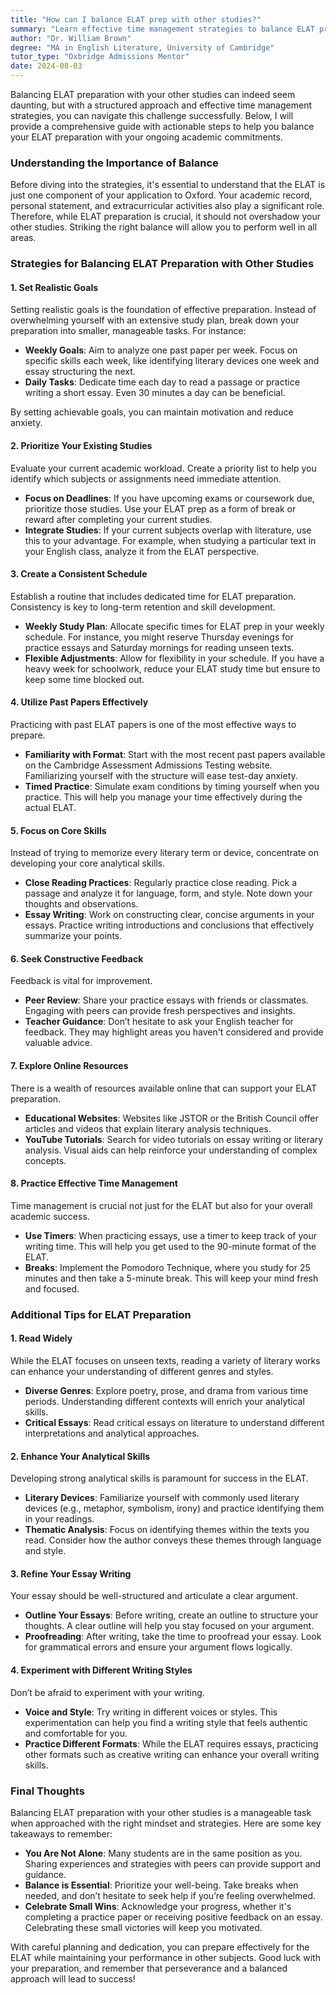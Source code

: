 ```yaml
---
title: "How can I balance ELAT prep with other studies?"
summary: "Learn effective time management strategies to balance ELAT prep with other studies while maintaining academic performance and personal commitments."
author: "Dr. William Brown"
degree: "MA in English Literature, University of Cambridge"
tutor_type: "Oxbridge Admissions Mentor"
date: 2024-08-03
---
```


Balancing ELAT preparation with your other studies can indeed seem daunting, but with a structured approach and effective time management strategies, you can navigate this challenge successfully. Below, I will provide a comprehensive guide with actionable steps to help you balance your ELAT preparation with your ongoing academic commitments.

### Understanding the Importance of Balance

Before diving into the strategies, it's essential to understand that the ELAT is just one component of your application to Oxford. Your academic record, personal statement, and extracurricular activities also play a significant role. Therefore, while ELAT preparation is crucial, it should not overshadow your other studies. Striking the right balance will allow you to perform well in all areas.

### Strategies for Balancing ELAT Preparation with Other Studies

#### 1. **Set Realistic Goals**

Setting realistic goals is the foundation of effective preparation. Instead of overwhelming yourself with an extensive study plan, break down your preparation into smaller, manageable tasks. For instance:

- **Weekly Goals**: Aim to analyze one past paper per week. Focus on specific skills each week, like identifying literary devices one week and essay structuring the next.
- **Daily Tasks**: Dedicate time each day to read a passage or practice writing a short essay. Even 30 minutes a day can be beneficial.

By setting achievable goals, you can maintain motivation and reduce anxiety.

#### 2. **Prioritize Your Existing Studies**

Evaluate your current academic workload. Create a priority list to help you identify which subjects or assignments need immediate attention. 

- **Focus on Deadlines**: If you have upcoming exams or coursework due, prioritize those studies. Use your ELAT prep as a form of break or reward after completing your current studies.
- **Integrate Studies**: If your current subjects overlap with literature, use this to your advantage. For example, when studying a particular text in your English class, analyze it from the ELAT perspective.

#### 3. **Create a Consistent Schedule**

Establish a routine that includes dedicated time for ELAT preparation. Consistency is key to long-term retention and skill development.

- **Weekly Study Plan**: Allocate specific times for ELAT prep in your weekly schedule. For instance, you might reserve Thursday evenings for practice essays and Saturday mornings for reading unseen texts.
- **Flexible Adjustments**: Allow for flexibility in your schedule. If you have a heavy week for schoolwork, reduce your ELAT study time but ensure to keep some time blocked out.

#### 4. **Utilize Past Papers Effectively**

Practicing with past ELAT papers is one of the most effective ways to prepare. 

- **Familiarity with Format**: Start with the most recent past papers available on the Cambridge Assessment Admissions Testing website. Familiarizing yourself with the structure will ease test-day anxiety.
- **Timed Practice**: Simulate exam conditions by timing yourself when you practice. This will help you manage your time effectively during the actual ELAT.

#### 5. **Focus on Core Skills**

Instead of trying to memorize every literary term or device, concentrate on developing your core analytical skills. 

- **Close Reading Practices**: Regularly practice close reading. Pick a passage and analyze it for language, form, and style. Note down your thoughts and observations.
- **Essay Writing**: Work on constructing clear, concise arguments in your essays. Practice writing introductions and conclusions that effectively summarize your points.

#### 6. **Seek Constructive Feedback**

Feedback is vital for improvement. 

- **Peer Review**: Share your practice essays with friends or classmates. Engaging with peers can provide fresh perspectives and insights.
- **Teacher Guidance**: Don’t hesitate to ask your English teacher for feedback. They may highlight areas you haven't considered and provide valuable advice.

#### 7. **Explore Online Resources**

There is a wealth of resources available online that can support your ELAT preparation. 

- **Educational Websites**: Websites like JSTOR or the British Council offer articles and videos that explain literary analysis techniques.
- **YouTube Tutorials**: Search for video tutorials on essay writing or literary analysis. Visual aids can help reinforce your understanding of complex concepts.

#### 8. **Practice Effective Time Management**

Time management is crucial not just for the ELAT but also for your overall academic success.

- **Use Timers**: When practicing essays, use a timer to keep track of your writing time. This will help you get used to the 90-minute format of the ELAT.
- **Breaks**: Implement the Pomodoro Technique, where you study for 25 minutes and then take a 5-minute break. This will keep your mind fresh and focused.

### Additional Tips for ELAT Preparation

#### 1. **Read Widely**

While the ELAT focuses on unseen texts, reading a variety of literary works can enhance your understanding of different genres and styles. 

- **Diverse Genres**: Explore poetry, prose, and drama from various time periods. Understanding different contexts will enrich your analytical skills.
- **Critical Essays**: Read critical essays on literature to understand different interpretations and analytical approaches.

#### 2. **Enhance Your Analytical Skills**

Developing strong analytical skills is paramount for success in the ELAT.

- **Literary Devices**: Familiarize yourself with commonly used literary devices (e.g., metaphor, symbolism, irony) and practice identifying them in your readings.
- **Thematic Analysis**: Focus on identifying themes within the texts you read. Consider how the author conveys these themes through language and style.

#### 3. **Refine Your Essay Writing**

Your essay should be well-structured and articulate a clear argument.

- **Outline Your Essays**: Before writing, create an outline to structure your thoughts. A clear outline will help you stay focused on your argument.
- **Proofreading**: After writing, take the time to proofread your essay. Look for grammatical errors and ensure your argument flows logically.

#### 4. **Experiment with Different Writing Styles**

Don’t be afraid to experiment with your writing. 

- **Voice and Style**: Try writing in different voices or styles. This experimentation can help you find a writing style that feels authentic and comfortable for you.
- **Practice Different Formats**: While the ELAT requires essays, practicing other formats such as creative writing can enhance your overall writing skills.

### Final Thoughts

Balancing ELAT preparation with your other studies is a manageable task when approached with the right mindset and strategies. Here are some key takeaways to remember:

- **You Are Not Alone**: Many students are in the same position as you. Sharing experiences and strategies with peers can provide support and guidance.
- **Balance is Essential**: Prioritize your well-being. Take breaks when needed, and don’t hesitate to seek help if you’re feeling overwhelmed.
- **Celebrate Small Wins**: Acknowledge your progress, whether it's completing a practice paper or receiving positive feedback on an essay. Celebrating these small victories will keep you motivated.

With careful planning and dedication, you can prepare effectively for the ELAT while maintaining your performance in other subjects. Good luck with your preparation, and remember that perseverance and a balanced approach will lead to success!
    